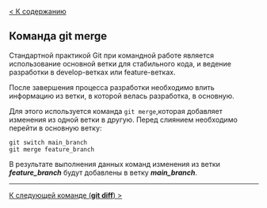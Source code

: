 [< К содержанию](./readme.md)

## Команда git merge

Стандартной практикой Git при командной работе является использование основной ветки для стабильного кода, и ведение разработки в develop-ветках или feature-ветках.

После завершения процесса разработки необходимо влить информацию из ветки, в которой велась разработка, в основную.

Для этого используется команда `git merge`,которая добавляет изменения из одной ветки в другую. Перед слиянием необходимо перейти в основную ветку:

```bash=
git switch main_branch
git merge feature_branch
```

В результате выполнения данных команд изменения из ветки **_feature_branch_** будут добавлены в ветку **_main_branch_**.

---

[К следующей команде (**git diff**) >](./diff.md)
